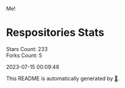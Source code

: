 Me!

# Respositories Stats
Stars Count: 233  
Forks Count: 5

2023-07-15 00:09:48  

This README is automatically generated by [🐰](https://github.com/rnitta/rnitta).
